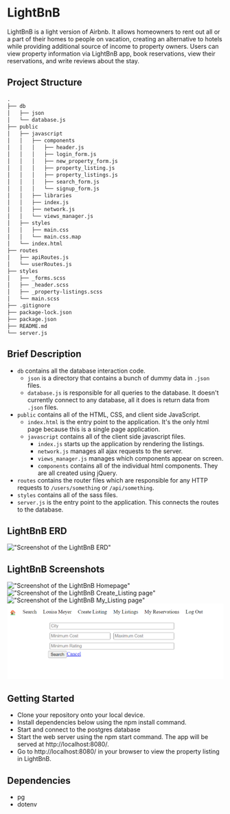 # LightBnB
LightBnB is a light version of Airbnb. It allows homeowners to rent out all or a part of their homes to people on vacation, creating an alternative to hotels while providing additional source of income to property owners. Users can view property information via LightBnB app, book reservations, view their reservations, and write reviews about the stay.

## Project Structure

```
.
├── db
│   ├── json
│   └── database.js
├── public
│   ├── javascript
│   │   ├── components 
│   │   │   ├── header.js
│   │   │   ├── login_form.js
│   │   │   ├── new_property_form.js
│   │   │   ├── property_listing.js
│   │   │   ├── property_listings.js
│   │   │   ├── search_form.js
│   │   │   └── signup_form.js
│   │   ├── libraries
│   │   ├── index.js
│   │   ├── network.js
│   │   └── views_manager.js
│   ├── styles
│   │   ├── main.css
│   │   └── main.css.map
│   └── index.html
├── routes
│   ├── apiRoutes.js
│   └── userRoutes.js
├── styles  
│   ├── _forms.scss
│   ├── _header.scss
│   ├── _property-listings.scss
│   └── main.scss
├── .gitignore
├── package-lock.json
├── package.json
├── README.md
└── server.js
```
## Brief Description

* `db` contains all the database interaction code.
  * `json` is a directory that contains a bunch of dummy data in `.json` files.
  * `database.js` is responsible for all queries to the database. It doesn't currently connect to any database, all it does is return data from `.json` files.
* `public` contains all of the HTML, CSS, and client side JavaScript. 
  * `index.html` is the entry point to the application. It's the only html page because this is a single page application.
  * `javascript` contains all of the client side javascript files.
    * `index.js` starts up the application by rendering the listings.
    * `network.js` manages all ajax requests to the server.
    * `views_manager.js` manages which components appear on screen.
    * `components` contains all of the individual html components. They are all created using jQuery.
* `routes` contains the router files which are responsible for any HTTP requests to `/users/something` or `/api/something`. 
* `styles` contains all of the sass files. 
* `server.js` is the entry point to the application. This connects the routes to the database.

## LightBnB ERD
!["Screenshot of the LightBnB ERD"]()

## LightBnB Screenshots
!["Screenshot of the LightBnB Homepage"]()
!["Screenshot of the LightBnB Create_Listing page"]()
!["Screenshot of the LightBnB My_Listing page"]()
!["Screenshot of the LightBnB Search_Listing page"](https://github.com/eusoncode/LightBnB/blob/main/LightBnB_WebApp-master/public/screenshots/LightBnB_Search_Listing.png)

## Getting Started
- Clone your repository onto your local device.
- Install dependencies below using the npm install command.
- Start and connect to the postgres database
- Start the web server using the npm start command. The app will be served at http://localhost:8080/.
- Go to http://localhost:8080/ in your browser to view the property listing in LightBnB.

## Dependencies
- pg
- dotenv